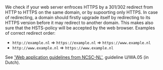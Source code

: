 We check if your web server enfroces HTTPS by a 301/302 redirect from HTTP to HTTPS on the same domain, or by supoorting only HTTPS. In case of redirecting, a domain should firstly upgrade itself by redirecting to its HTTPS version before it may redirect to another domain. This makes also sure that the HSTS-policy will be accepted by the web browser. Examples of correct redirect order:

* `http://example.nl` ⇒ `https://example.nl` ⇒ `https://www.example.nl`
* `http://www.example.nl` ⇒ `https://www.example.nl`

See ['Web application guidelines from NCSC-NL'](https://www.ncsc.nl/actueel/whitepapers/ict-beveiligingsrichtlijnen-voor-webapplicaties.html), guideline U/WA.05 (in Dutch).
